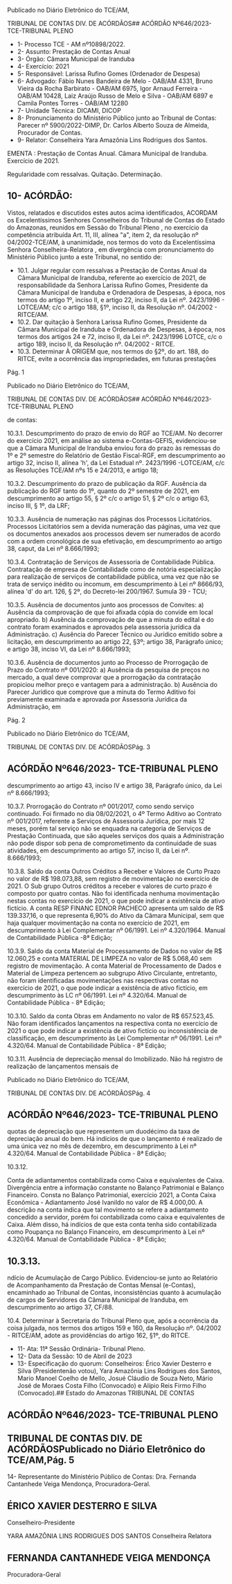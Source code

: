 Publicado  no  Diário  Eletrônico do TCE/AM,

TRIBUNAL DE CONTAS DIV. DE ACÓRDÃOS## ACÓRDÃO Nº646/2023- TCE-TRIBUNAL PLENO

- 1- Processo TCE - AM nº10898/2022.
- 2- Assunto: Prestação de Contas Anual
- 3- Órgão: Câmara Municipal de Iranduba
- 4- Exercício: 2021
- 5- Responsável: Larissa Rufino Gomes (Ordenador de Despesa)
- 6- Advogado: Fábio Nunes Bandeira de Melo - OAB/AM 4331, Bruno Vieira da Rocha Barbirato - OAB/AM 6975, Igor Arnaud Ferreira - OAB/AM 10428, Laiz Araújo Russo de Melo e Silva - OAB/AM 6897 e Camila Pontes Torres - OAB/AM 12280
- 7- Unidade Técnica: DICAMI, DICOP
- 8- Pronunciamento  do  Ministério  Público  junto  ao  Tribunal  de  Contas: Parecer  nº 5900/2022-DIMP, Dr. Carlos Alberto Souza de Almeida, Procurador de Contas.
- 9- Relator: Conselheira Yara Amazônia Lins Rodrigues dos Santos.

EMENTA : Prestação  de  Contas  Anual. Câmara Municipal de Iranduba. Exercício de 2021.

Regularidade com ressalvas. Quitação. Determinação.

## 10-  ACÓRDÃO:

Vistos, relatados e discutidos estes autos acima identificados, ACORDAM os Excelentíssimos Senhores Conselheiros do Tribunal de Contas do Estado do Amazonas, reunidos em Sessão do Tribunal Pleno , no exercício da competência atribuída Art. 11, III, alínea "a", item 2, da resolução nº 04/2002-TCE/AM, à unanimidade, nos termos do voto da Excelentíssima Senhora Conselheira-Relatora ,  em divergência com pronunciamento do Ministério Público junto a este Tribunal, no sentido de:

- 10.1. Julgar  regular  com  ressalvas a  Prestação  de  Contas  Anual  da Câmara  Municipal  de  Iranduba,  referente  ao  exercício  de  2021,  de responsabilidade  da  Senhora Larissa  Rufino  Gomes, Presidente  da Câmara  Municipal de Iranduba e Ordenadora de Despesas, à época, nos termos do artigo 1º, inciso II, e artigo 22, inciso II, da Lei nº. 2423/1996 - LOTCE/AM; c/c o artigo 188, §1º, inciso II, da Resolução nº. 04/2002 - RITCE/AM.
- 10.2. Dar quitação à Senhora Larissa  Rufino  Gomes, Presidente  da Câmara Municipal de Iranduba e Ordenadora de Despesas, à época, nos  termos  dos  artigos  24  e  72,  inciso  II,  da  Lei  nº.  2423/1996  LOTCE, c/c o artigo 189, inciso II, da Resolução nº. 04/2002 - RITCE.
- 10.3. Determinar À  ORIGEM que,  nos  termos  do  §2º,  do  art.  188,  do RITCE, evite a ocorrência das impropriedades, em futuras prestações

Pág. 1

Publicado  no  Diário  Eletrônico do TCE/AM,

TRIBUNAL DE CONTAS DIV. DE ACÓRDÃOS## ACÓRDÃO Nº646/2023- TCE-TRIBUNAL PLENO

de contas:

10.3.1. Descumprimento do prazo de envio do RGF  ao TCE/AM. No decorrer do exercício 2021, em análise ao sistema  e-Contas-GEFIS,  evidenciou-se  que  a  Câmara Municipal de Iranduba enviou fora do prazo às remessas do 1º e 2º semestre do Relatório de Gestão Fiscal-RGF, em descumprimento ao artigo 32, inciso II, alínea 'h', da Lei Estadual nº. 2423/1996 -LOTCE/AM, c/c as Resoluções TCE/AM nºs 15 e 24/2013, e artigo 18;

10.3.2. Descumprimento  do  prazo  de  publicação  da  RGF. Ausência da publicação do RGF tanto do 1º, quanto do 2º semestre de 2021, em descumprimento ao artigo 55, § 2º c/c  o  artigo  51,  §  2º  c/c  o  artigo  63,  inciso  III,  §  1º,  da LRF;

10.3.3. Ausência  de  numeração  nas  páginas  dos  Processos Licitatórios. Processos Licitatórios sem a devida numeração  das  páginas,  uma  vez  que  os  documentos anexados  aos  processos  devem  ser numerados  de acordo com a ordem cronológica de sua efetivação, em descumprimento ao artigo 38, caput, da Lei nº 8.666/1993;

10.3.4. Contratação de Serviços de Assessoria de Contabilidade Pública. Contratação de empresa de Contabilidade como de notória especialização para realização de serviços de contabilidade pública, uma vez que  não  se  trata  de  serviço  inédito  ou  incomum,  em descumprimento à Lei nº 8666/93, alínea 'd' do art. 126, § 2º, do Decreto-lei 200/1967. Sumula 39 - TCU;

10.3.5. Ausência de documentos  junto aos processos de Convites: a) Ausência da comprovação de que foi afixada cópia  do  convide  em  local  apropriado.  b)  Ausência  da comprovação  de  que  a  minuta  do  edital  e  do  contrato foram  examinados e aprovados pela assessoria jurídica da  Administração.  c)  Ausência  do  Parecer  Técnico  ou Jurídico emitido sobre a licitação, em descumprimento ao artigo  22,  §3º;  artigo  38,  Parágrafo  único;  e  artigo  38, inciso VI, da Lei nº 8.666/1993;

10.3.6. Ausência de documentos junto ao Processo de Prorrogação  de  Prazo  do  Contrato nº 001/2020:  a) Ausência  da  pesquisa  de  preços  no  mercado,  a  qual deve comprovar que a prorrogação da contratação propiciou melhor preço e vantagem para a administração. b)  Ausência  do  Parecer  Jurídico  que  comprove  que  a minuta  do  Termo  Aditivo  foi  previamente  examinada  e aprovada por Assessoria Jurídica da Administração, em

Pág. 2

Publicado  no  Diário  Eletrônico do TCE/AM,

TRIBUNAL DE CONTAS DIV. DE ACÓRDÃOSPág. 3

## ACÓRDÃO Nº646/2023- TCE-TRIBUNAL PLENO

descumprimento  ao  artigo  43,  inciso  IV  e  artigo  38, Parágrafo único, da Lei nº 8.666/1993;

10.3.7. Prorrogação  do  Contrato  nº  001/2017,  como  sendo serviço  continuado.  Foi  firmado  no  dia  08/02/2021,  o  4º Termo  Aditivo  ao  Contrato  nº  001/2017,  referente  a Serviços  de  Assessoria  Jurídica,  por  mais  12  meses, porém  tal  serviço  não  se  enquadra  na  categoria  de Serviços  de  Prestação  Continuada,  que  são  aqueles serviços dos quais a Administração não pode dispor sob pena  de  comprometimento  da  continuidade  de  suas atividades, em descumprimento ao artigo 57, inciso II, da Lei nº. 8.666/1993;

10.3.8. Saldo da conta Outros Créditos a Receber e Valores de Curto Prazo no valor de R$ 198.073,88, sem registro de  movimentação  no  exercício  de  2021.  O  Sub  grupo Outros  créditos  a  receber  e  valores  de  curto  prazo  é composto por quatro contas. Não foi identificada nenhuma  movimentação  nestas  contas  no  exercício  de 2021, o que pode indicar a existência de ativo fictício. A conta RESP FINANC EDNOR PACHECO apresenta um saldo  de  R$  139.337,16,  o  que  representa  6,90%  do Ativo da  Câmara  Municipal,  sem  que  haja  qualquer movimentação  na  conta no exercício de 2021, em descumprimento à Lei Complementar nº 06/1991. Lei nº 4.320/1964. Manual de Contabilidade Pública -8ª Edição;

10.3.9. Saldo da conta Material de Processamento de Dados no valor de R$  12.060,25 e conta MATERIAL  DE LIMPEZA  no  valor  de  R$  5.068,40  sem  registro  de movimentação.  A  conta  Material  de  Processamento  de Dados  e  Material  de  Limpeza  pertencem  ao  subgrupo Ativo Circulante, entretanto, não foram identificadas movimentações  nas  respectivas  contas  no  exercício  de 2021, o que pode indicar a existência de ativo fictício, em descumprimento  às  LC  nº  06/1991.  Lei  nº  4.320/64. Manual de Contabilidade Pública - 8ª Edição;

10.3.10. Saldo da conta Obras em Andamento no valor de R$ 657.523,45. Não  foram identificados lançamentos na respectiva conta no exercício de 2021 o que pode indicar a existência de ativo fictício ou inconsistência de classificação,  em  descumprimento  às  Lei  Complementar nº  06/1991.  Lei  nº  4.320/64.  Manual  de  Contabilidade Pública - 8ª Edição;

10.3.11. Ausência de depreciação mensal do Imobilizado. Não há  registro  de  realização  de  lançamentos  mensais  de

Publicado  no  Diário  Eletrônico do TCE/AM,

TRIBUNAL DE CONTAS DIV. DE ACÓRDÃOSPág. 4

## ACÓRDÃO Nº646/2023- TCE-TRIBUNAL PLENO

quotas  de  depreciação  que  representem  um  duodécimo da taxa de depreciação anual do bem. Há indícios de que o  lançamento  é  realizado  de  uma  única  vez  no  mês  de dezembro, em descumprimento à Lei nº 4.320/64. Manual de Contabilidade Pública - 8ª Edição;

10.3.12.

Conta  de  adiantamentos  contabilizada  como  Caixa  e equivalentes  de  Caixa.  Divergência  entre  a  informação constante no Balanço Patrimonial e Balanço Financeiro. Consta no Balanço Patrimonial, exercício 2021, a Conta Caixa Econômica - Adiantamento José Ivanildo no valor de  R$  4.000,00.  A  descrição  na  conta  indica  que  tal movimento se refere a adiantamento concedido a servidor, porém foi contabilizada como caixa e equivalentes  de  Caixa.  Além  disso,  há  indícios  de  que esta  conta  tenha  sido  contabilizada  como  Poupança  no Balanço Financeiro, em descumprimento à Lei nº 4.320/64. Manual de Contabilidade Pública - 8ª Edição;

## 10.3.13.

ndício  de  Acumulação  de  Cargo  Público.  Evidenciou-se junto ao Relatório de Acompanhamento da Prestação de Contas Mensal (e-Contas), encaminhado ao Tribunal de Contas, inconsistências quanto à acumulação de cargos de  Servidores  da  Câmara  Municipal  de  Iranduba,  em descumprimento ao artigo 37, CF/88.

10.4. Determinar à Secretaria do Tribunal Pleno que, após a ocorrência da coisa  julgada,  nos  termos  dos  artigos  159  e  160,  da  Resolução  nº. 04/2002  -  RITCE/AM,  adote  as  providências  do  artigo  162, §1º, do RITCE.

- 11-  Ata: 11ª Sessão Ordinária- Tribunal Pleno.
- 12-  Data da Sessão: 10 de Abril de 2023
- 13-  Especificação do quorum: Conselheiros: Érico Xavier Desterro e Silva (Presidentenão votou), Yara Amazônia Lins Rodrigues dos Santos, Mario Manoel Coelho de Mello, Josué Cláudio de Souza Neto, Mário José de Moraes Costa Filho (Convocado) e Alípio Reis Firmo Filho (Convocado).## Estado do Amazonas TRIBUNAL DE CONTAS

## ACÓRDÃO Nº646/2023- TCE-TRIBUNAL PLENO

## TRIBUNAL DE CONTAS DIV. DE ACÓRDÃOSPublicado  no  Diário  Eletrônico do TCE/AM,Pág. 5

14-  Representante do Ministério Público de Contas: Dra. Fernanda Cantanhede Veiga Mendonça, Procuradora-Geral.

## ÉRICO XAVIER DESTERRO E SILVA

Conselheiro-Presidente

YARA AMAZÔNIA LINS RODRIGUES DOS SANTOS Conselheira Relatora

## FERNANDA CANTANHEDE VEIGA MENDONÇA

Procuradora-Geral